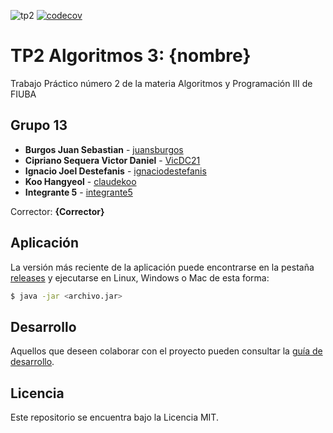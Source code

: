 ![tp2](https://github.com/VicDC21/algo3_tp2/actions/workflows/build.yml/badge.svg) [![codecov](https://codecov.io/gh/VicDC21/algo3_tp2/branch/master/graph/badge.svg)](https://codecov.io/gh/VicDC21/algo3_tp2)

# TP2 Algoritmos 3: {nombre} 

Trabajo Práctico número 2 de la materia Algoritmos y Programación III de FIUBA

## Grupo 13

* **Burgos Juan Sebastian** - [juansburgos](https://github.com/juansburgos)
* **Cipriano Sequera Victor Daniel** - [VicDC21](https://github.com/VicDC21)
* **Ignacio Joel Destefanis** - [ignaciodestefanis](https://github.com/ignaciodestefanis)
* **Koo Hangyeol** - [claudekoo](https://github.com/claudekoo)
* **Integrante 5** - [integrante5](https://github.com/integrante5)

Corrector: **{Corrector}**

## Aplicación

La versión más reciente de la aplicación puede encontrarse en la pestaña [releases](https://github.com/VicDC21/algo3_tp2/releases/latest) y ejecutarse en Linux, Windows o Mac de esta forma:

```bash
$ java -jar <archivo.jar>
```

## Desarrollo

Aquellos que deseen colaborar con el proyecto pueden consultar la [guía de desarrollo](./docs/Desarrollo.md).

## Licencia

Este repositorio se encuentra bajo la Licencia MIT.
